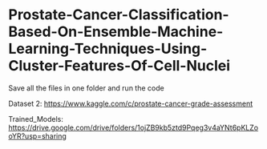 # Prostate-Cancer-Classification-Based-On-Ensemble-Machine-Learning-Techniques-Using-Cluster-Features-Of-Cell-Nuclei

Save all the files in one folder and run the code

Dataset 2: https://www.kaggle.com/c/prostate-cancer-grade-assessment

Trained_Models: https://drive.google.com/drive/folders/1ojZB9kb5ztd9Pqeg3v4aYNt6pKLZooYR?usp=sharing
